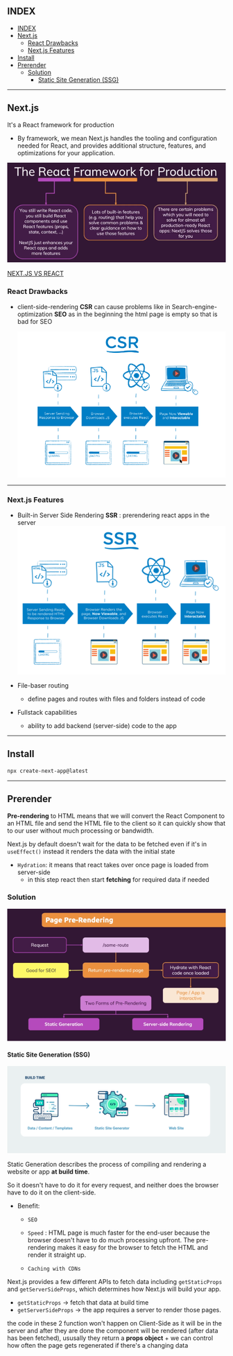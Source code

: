 ## INDEX

- [INDEX](#index)
- [Next.js](#nextjs)
  - [React Drawbacks](#react-drawbacks)
  - [Next.js Features](#nextjs-features)
- [Install](#install)
- [Prerender](#prerender)
  - [Solution](#solution)
    - [Static Site Generation (SSG)](#static-site-generation-ssg)

---

## Next.js

It's a React framework for production

- By framework, we mean Next.js handles the tooling and configuration needed for React, and provides additional structure, features, and optimizations for your application.

![alt](img/nextjs.PNG)

[NEXT.JS VS REACT](https://pagepro.co/blog/nextjs-vs-react/)

### React Drawbacks

- client-side-rendering **CSR** can cause problems like in Search-engine-optimization **SEO** as in the beginning the html page is empty so that is bad for SEO

  ![csr](./img/csr.png)

---

### Next.js Features

- Built-in Server Side Rendering **SSR** : prerendering react apps in the server
  ![ssr](./img/ssr.png)

- File-baser routing

  - define pages and routes with files and folders instead of code

- Fullstack capabilities
  - ability to add backend (server-side) code to the app

---

## Install

```sh
npx create-next-app@latest
```

---

## Prerender

**Pre-rendering** to HTML means that we will convert the React Component to an HTML file and send the HTML file to the client so it can quickly show that to our user without much processing or bandwidth.

Next.js by default doesn't wait for the data to be fetched even if it's in `useEffect()` instead it renders the data with the initial state

- `Hydration`: it means that react takes over once page is loaded from server-side
  - in this step react then start **fetching** for required data if needed

### Solution

![prerender](./img/prerender.png)

#### Static Site Generation (SSG)

![ssg](./img/ssg.png)

Static Generation describes the process of compiling and rendering a website or app **at build time**.

So it doesn't have to do it for every request, and neither does the browser have to do it on the client-side.

- Benefit:

  - `SEO`

  - `Speed` : HTML page is much faster for the end-user because the browser doesn't have to do much processing upfront. The pre-rendering makes it easy for the browser to fetch the HTML and render it straight up.

  - `Caching with CDNs`

Next.js provides a few different APIs to fetch data including `getStaticProps` and `getServerSideProps`, which determines how Next.js will build your app.

- `getStaticProps` -> fetch that data at build time
- `getServerSideProps` -> the app requires a server to render those pages.

the code in these 2 function won't happen on Client-Side as it will be in the server and after they are done the component will be rendered (after data has been fetched), ususally they return a **props object** + we can control how often the page gets regenerated if there's a changing data

